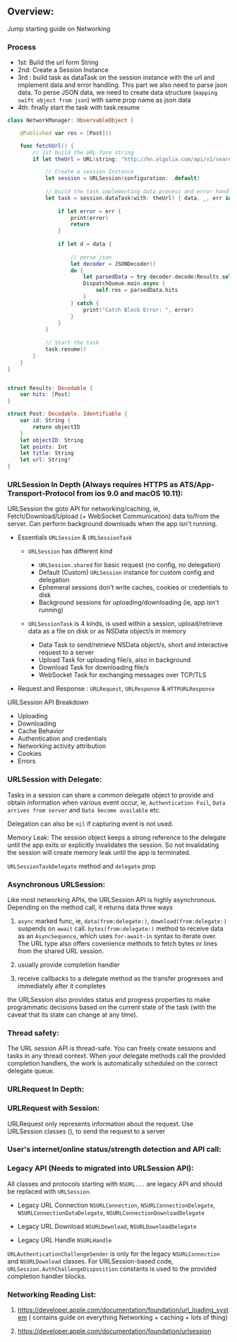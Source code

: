 ## Overview:
Jump starting guide on Networking

### Process
- 1st: Build the url form String
- 2nd: Create a Session Instance
- 3rd : build task as dataTask on the session instance with the url and implement data and error handling. This part we also need to parse json data. To perse JSON data, we need to create data structure (`mapping swift object from json`) with same prop name as json data
- 4th: finally start the task with task.resume
```swift
class NetworkManager: ObservableObject {

    @Published var res = [Post]()

    func fetchUrl() {
        // 1st build the URL form string
        if let theUrl = URL(string: "http://hn.algolia.com/api/v1/search?tags=front_page") {

            // Create a session Instance
            let session = URLSession(configuration: .default)
            
            // build the task implementing data process and error handling
            let task = session.dataTask(with: theUrl) { data, _, err in
               
                if let error = err {
                    print(error)
                    return
                }
                
                if let d = data {
                    
                    // perse json
                    let decoder = JSONDecoder()
                    do {
                        let parsedData = try decoder.decode(Results.self, from: d)
                        DispatchQueue.main.async {
                            self.res = parsedData.hits
                        }
                    } catch {
                        print("Catch Block Error: ", error)
                    }
                }
            }
            
            // Start the task
            task.resume()
        }
    }
}


struct Results: Decodable {
    var hits: [Post]
}

struct Post: Decodable, Identifiable {
    var id: String {
        return objectID
    }
    let objectID: String
    let points: Int
    let title: String
    let url: String?
}
```

### URLSession In Depth (Always requires HTTPS as ATS/App-Transport-Protocol from ios 9.0 and macOS 10.11):
URLSession the goto API for networking/caching, ie, Fetch/Download/Upload (+ WebSocket Communication) data to/from the server. Can perform background downloads when the app isn't running. 

- Essentials `URLSession` & `URLSessionTask`
    - `URLSession` has different kind
        - `URLSession.shared` for basic request (no config, no delegation)
        - Default (Custom) `URLSession` instance for custom config and delegation
        - Ephemeral sessions don't write caches, cookies or credentials to disk
        - Background sessions for uploading/downloading (ie, app isn't running)
    
    - `URLSessionTask` is 4 kinds, is used within a session, upload/retrieve data as a file on disk or as NSData object/s in memory
        - Data Task to send/retrieve NSData object/s, short and interactive request to a server
        - Upload Task for uploading file/s, also in background
        - Download Task for downloading file/s
        - WebSocket Task for exchanging messages over TCP/TLS

- Request and Response : `URLRequest`, `URLResponse` & `HTTPURLResponse`

URLSession API Breakdown
- Uploading
- Downloading
- Cache Behavior
- Authentication and credentials
- Networking activity attribution
- Cookies
- Errors

### URLSession with Delegate:
Tasks in a session can share a common delegate object to provide and obtain information when various event occur, ie, `Authentication Fail`, `Data arrives from server` and `Data become available` etc.

Delegation can also be `nil` if capturing event is not used.

Memory Leak: The session object keeps a strong reference to the delegate until the app exits or explicitly invalidates the session. So not invalidating the session will create memory leak until the app is terminated.

`URLSessionTaskDelegate` method and `delegate` prop


### Asynchronous URLSession:
Like most networking APIs, the URLSession API is highly asynchronous. Depending on the method call, it returns data three ways

1. `async` marked func, ie, `data(from:delegate:)`, `download(from:delegate:)` suspends on `await` call. `bytes(from:delegate:)` method to receive data as an `AsyncSequence`, which uses `for-await-in` syntax to iterate over. The URL type also offers covenience methods to fetch bytes or lines from the shared URL session.

2. usually provide completion handler

3. receive callbacks to a delegate method as the transfer progresses and immediately after it completes

the URLSession also provides status and progress properties to make programmatic decisions based on the current state of the task (with the caveat that its state can change at any time).

### Thread safety:

The URL session API is thread-safe. You can freely create sessions and tasks in any thread context. When your delegate methods call the provided completion handlers, the work is automatically scheduled on the correct delegate queue.

### URLRequest In Depth:

### URLRequest with Session:
URLRequest only represents information about the request. Use URLSession classes (), to send the request to a server

### User's internet/online status/strength detection and API call:


### Legacy API (Needs to migrated into URLSession API):
All classes and protocols starting with `NSURL...` are legacy API and should be replaced with `URLSession`.

- Legacy URL Connection `NSURLConnection`, `NSURLConnectionDelegate`, `NSURLConnectionDataDelegate`, `NSURLConnectionDownloadDelegate`

- Legacy URL Download `NSURLDownload`, `NSURLDownloadDelegate`

- Legacy URL Handle `NSURLHandle`

`URLAuthenticationChallengeSender` is only for the legacy `NSURLConnection` and `NSURLDownload` classes. For URLSession-based code, `URLSession.AuthChallengeDisposition` constants is used to the provided completion handler blocks.

### Networking Reading List:
1. https://developer.apple.com/documentation/foundation/url_loading_system ( contains guide on everything Networking + caching + lots of thing)

2. https://developer.apple.com/documentation/foundation/urlsession